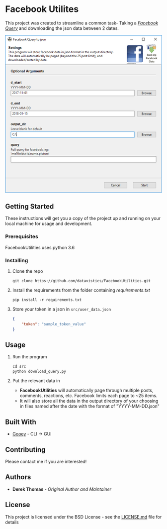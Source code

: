 # Facebook Utilites

This project was created to streamline a common task- Taking a *[Facebook Query](https://developers.facebook.com/docs/graph-api/)* 
and downloading the json data between 2 dates.

![Amazing Settings Screenshot](images/settings_screenshot.png)
## Getting Started

These instructions will get you a copy of the project up and running on your local machine for usage and development.

### Prerequisites

FacebookUtilities uses python 3.6

### Installing 

1. Clone the repo

    ```
    git clone https://github.com/datavistics/FacebookUtilities.git
    ```

2. Install the requirements from the folder containing *requirements.txt*
    ```
    pip install -r requirements.txt
    ```

3. Store your token in a json in `src/user_data.json`
    ```json
    {
        "token": "sample_token_value"
    }
    ```

## Usage

1. Run the program

    ```
    cd src
    python download_query.py
    ```

2. Put the relevant data in

    * **FacebookUtilities** will automatically page through multiple posts, comments, reactions, etc. 
    Facebook limits each page to ~25 items. 
    * It will also store all the data in the output directory of your choosing in files named 
    after the date with the format of "YYYY-MM-DD.json"

## Built With

* [Gooey](https://github.com/chriskiehl/Gooey) - CLI -> GUI

## Contributing

Please contact me if you are interested!

## Authors

* **Derek Thomas** - *Original Author and Maintainer*

## License

This project is licensed under the BSD License - see the [LICENSE.md](LICENSE.md) file for details

